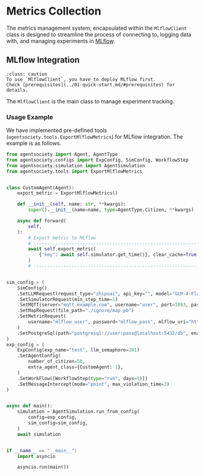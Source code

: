 # Metrics Collection

The metrics management system, encapsulated within the `MlflowClient` class is designed to streamline the process of connecting to, logging data with, and managing experiments in [MLflow](https://mlflow.org/).

## MLflow Integration

```{admonition} Caution
:class: caution
To use `MlflowClient`, you have to deploy MLflow first.
Check [prerequisites](../01-quick-start.md/#prerequisites) for details.
```

The `MlflowClient` is the main class to manage experiment tracking.

### Usage Example 

We have implemented pre-defined tools (`agentsociety.tools.ExportMlflowMetrics`) for MLflow integration. The example is as follows.

```python
from agentsociety import Agent, AgentType
from agentsociety.configs import ExpConfig, SimConfig, WorkflowStep
from agentsociety.simulation import AgentSimulation
from agentsociety.tools import ExportMlflowMetrics


class CustomAgent(Agent):
    export_metric = ExportMlflowMetrics()

    def __init__(self, name: str, **kwargs):
        super().__init__(name=name, type=AgentType.Citizen, **kwargs)

    async def forward(
        self,
    ):
        # Export metric to MLflow
        # ------------------------------------------------------------------------#
        await self.export_metric(
            {"key": await self.simulator.get_time()}, clear_cache=True
        )
        # ------------------------------------------------------------------------#


sim_config = (
    SimConfig()
    .SetLLMRequest(request_type="zhipuai", api_key="", model="GLM-4-Flash")
    .SetSimulatorRequest(min_step_time=1)
    .SetMQTT(server="mqtt.example.com", username="user", port=1883, password="pass")
    .SetMapRequest(file_path="./ignore/map.pb")
    .SetMetricRequest(
        username="mlflow_user", password="mlflow_pass", mlflow_uri="http://mlflow:5000"
    )
    .SetPostgreSql(path="postgresql://user:pass@localhost:5432/db", enabled=True)
)
exp_config = (
    ExpConfig(exp_name="test", llm_semaphore=201)
    .SetAgentConfig(
        number_of_citizen=50,
        extra_agent_class={CustomAgent: 1},
    )
    .SetWorkFlow([WorkflowStep(type="run", days=1)])
    .SetMessageIntercept(mode="point", max_violation_time=3)
)


async def main():
    simulation = AgentSimulation.run_from_config(
        config=exp_config,
        sim_config=sim_config,
    )
    await simulation


if __name__ == "__main__":
    import asyncio

    asyncio.run(main())

```
